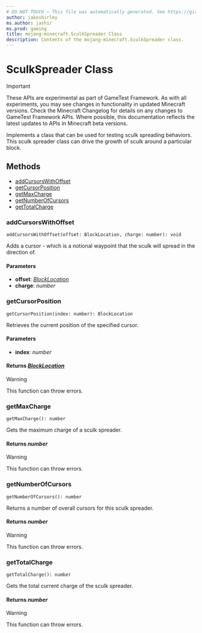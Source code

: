 ```yaml
---
# DO NOT TOUCH — This file was automatically generated. See https://github.com/Mojang/MinecraftScriptingApiDocsGenerator to modify descriptions, examples, etc.
author: jakeshirley
ms.author: jashir
ms.prod: gaming
title: mojang-minecraft.SculkSpreader Class
description: Contents of the mojang-minecraft.SculkSpreader class.
---
```

# SculkSpreader Class
>[!IMPORTANT]
>These APIs are experimental as part of GameTest Framework. As with all experiments, you may see changes in functionality in updated Minecraft versions. Check the Minecraft Changelog for details on any changes to GameTest Framework APIs. Where possible, this documentation reflects the latest updates to APIs in Minecraft beta versions.

Implements a class that can be used for testing sculk spreading behaviors. This sculk spreader class can drive the growth of sculk around a particular block.

## Methods
- [addCursorsWithOffset](#addcursorswithoffset)
- [getCursorPosition](#getcursorposition)
- [getMaxCharge](#getmaxcharge)
- [getNumberOfCursors](#getnumberofcursors)
- [getTotalCharge](#gettotalcharge)
  
### **addCursorsWithOffset**
`
addCursorsWithOffset(offset: BlockLocation, charge: number): void
`

Adds a cursor - which is a notional waypoint that the sculk will spread in the direction of.
#### **Parameters**
- **offset**: [*BlockLocation*](BlockLocation.md)
- **charge**: *number*



### **getCursorPosition**
`
getCursorPosition(index: number): BlockLocation
`

Retrieves the current position of the specified cursor.
#### **Parameters**
- **index**: *number*

#### **Returns** [*BlockLocation*](BlockLocation.md)

> [!WARNING]
> This function can throw errors.

### **getMaxCharge**
`
getMaxCharge(): number
`

Gets the maximum charge of a sculk spreader.

#### **Returns** *number*

> [!WARNING]
> This function can throw errors.

### **getNumberOfCursors**
`
getNumberOfCursors(): number
`

Returns a number of overall cursors for this sculk spreader.

#### **Returns** *number*

> [!WARNING]
> This function can throw errors.

### **getTotalCharge**
`
getTotalCharge(): number
`

Gets the total current charge of the sculk spreader.

#### **Returns** *number*

> [!WARNING]
> This function can throw errors.

